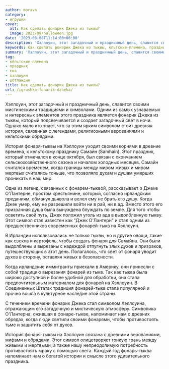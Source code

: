 ```yaml
---
author: morava
category:
- игрушки
cover:
  alt: Как сделать фонарик Джека из тыквы?
  image: 2023/08/halloween.jpg
date: '2023-08-08T11:14:00+00:00'
description: 'Хэллоуин, этот загадочный и праздничный день, славится своими мистическими традициями и символами. Одним из самых узнаваемых и интересных элементов этого...'
keywords: Как сделать фонарик Джека из тыквы, кльтские-племена, праздник, сша, хэллоуин, шотландия, тыквы, фонарей, своими, который, история, фонаря, джек, стал, тыкв, духов, загадочный, день, одним, праздника
summary: 'Хэллоуин, этот загадочный и праздничный день, славится своими мистическими традициями и символами. Одним из самых узнаваемых и интересных элементов этого...'
tag:
- кёльтские-племена
- праздник
- сша
- хэллоуин
- шотландия
title: Как сделать фонарик Джека из тыквы?
url: /igrushka-fonarik-dzheka/
---
```


Хэллоуин, этот загадочный и праздничный день, славится своими мистическими традициями и символами. Одним из самых узнаваемых и интересных элементов этого праздника является фонарик Джека из тыквы, который подсвечивается и создает загадочный свет в ночи. Однако мало кто знает, что за этим ярким символом стоит древняя история, связанная с легендами, религиозными верованиями и кельтскими обрядами.

История фонаря-тыквы на Хэллоуин уходит своими корнями в древние времена, к кельтскому празднику Самайн (Samhain). Этот праздник, который отмечался в конце октября, был связан с окончанием сельскохозяйственного сезона и началом холодных месяцев. Самайн считался временем, когда границы между миром живых и миром мертвых считались тоньше, что позволяло духам и душам умерших проникать в наш мир.

Одна из легенд, связанных с фонарем-тыквой, рассказывает о Джеке О'Лантерне, простом крестьянине, который, согласно ирландским преданиям, обманул дьявола и велел ему не брать его душу. Когда Джек умер, ему не разрешили войти ни в рай, ни в ад. Вместо этого его призрачная душа была вынуждена блуждать по земле. Для того чтобы осветить свой путь, Джек положил уголь из ада в выдолбленную тыкву. Этот символ стал известен как "Джек О'Лантерн" и стал одним из предшественников современных фонарей-тыкв на Хэллоуин.

В Ирландии использовались не только тыквы, но и другие овощи, такие как свекла и картофель, чтобы создать фонари для Самайна. Они были выдолблены и вырезаны с надеждой отпугнуть злых духов и призраков, путешествующих в этот день. Полагалось, что свет от фонаря уводит духов в сторону, оставляя живых в безопасности.

Когда ирландские иммигранты приехали в Америку, они принесли с собой традицию вырезания фонарей из тыкв. Так как тыква была широко доступной и более удобной для обработки, она стала предпочтительным материалом для фонарей на Хэллоуин. В Соединенных Штатах традиция фонарей-тыкв стала популярной и прочно вошла в культурное наследие этой страны.

С течением времени фонарик Джека стал символом Хэллоуина, отражающим его загадочную и мистическую атмосферу. Символика О'Лантерна, ожившая в фонаре-тыкве, напоминает нам о древних обрядах, когда люди светили своими фонарями, чтобы противостоять тьме и защитить себя от духов.

История фонаря-тыквы на Хэллоуин связана с древними верованиями, мифами и обрядами. Этот символ олицетворяет тонкую грань между живыми и мертвыми, а также нашу непреодолимую потребность противостоять мраку с помощью света. Каждый год фонарь-тыква напоминает нам о богатой истории и смысле этого удивительного праздника.